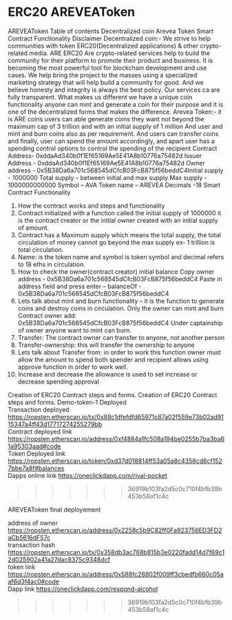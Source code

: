 
# ERC20 AREVEAToken

AREVEAToken
Table of contents
Decentralized coin
Arevea Token
Smart Contract Functionality
Disclaimer
Decentralized coin:- We strive to help communities with token
ERC20(Decentralized applications) & other crypto-related media. ARE ERC20
Are crypto-related services help to build the community for their platform to
promote their product and business. It is becoming the most powerful tool for
blockchain development and use cases. We help bring the project to the masses
using a specialized marketing strategy that will help build a community for good.
And we believe honesty and integrity is always the best policy. Our services ca are
fully transparent.
What makes us different we have a unique coin functionality anyone can mint and
generate a coin for their purpose and it is one of the decentralized forms that makes
the difference.
Arevea Token:- it is ARE coins users can able generate coins they want not
beyond the maximum cap of 3 trillion and with an initial supply of 1 million
And user and mint and burn coins also as per requirement. And users can transfer
coins and finally, user can spend the amount accordingly, and apart user has a
spending control options to control the spending of the recipient
Contract Address- 0xddaAd340b0f1Ef65169Ae5E41A8b10776a75482d
Issuer Address - 0xddaAd340b0f1Ef65169Ae5E41A8b10776a75482d
Owner address - 0x5B38Da6a701c568545dCfcB03FcB875f56beddC4Initial supply - 1000000
Total supply – between initial and max supply
Max supply - 1000000000000
Symbol – AVA
Token name – AREVEA
Decimals -18
Smart Contract Functionality
1) How the contract works and steps and functionality
2) Contract initialized with a function called the initial supply of 1000000 it is
the contract creator or the initial owner created with an initial supply of
amount.
3) Contract has a Maximum supply which means the total supply, the total
circulation of money cannot go beyond the max supply ex- 1 trillion is total
circulation.
4) Name: is the token name and symbol is token symbol and decimal refers to
18 eths in circulation.
5) How to check the owner(contract creator) initial balance
Copy owner address - 0x5B38Da6a701c568545dCfcB03FcB875f56beddC4
Paste in address field and press enter – balanceOf -
0x5B38Da6a701c568545dCfcB03FcB875f56beddC4
6) Lets talk about mint and burn functionality – it is the function to generate
coins and destroy coins in circulation. Only the owner can mint and burn
Contract owner add: 0x5B38Da6a701c568545dCfcB03FcB875f56beddC4
Under captainship of owner anyone want to mint can burn.
7) Transfer: The contract owner can transfer to anyone, not another person
8) Transfer-ownership: this will transfer the ownership to anyone
9) Lets talk about Transfer from: in order to work this function owner must
allow the amount to spend both spender and recipient allows using approve
function in order to work well.
10) Increase and decrease the allowance is used to set increase or decrease
spending approval



























Creation of ERC20 Contract steps  and forms.
Creation of ERC20 Contract steps  and forms.
Demo-token-1 Deployed 
<br>Transaction deployed 
https://ropsten.etherscan.io/tx/0x88c1dfefdfd65971c87a02f559e73b02ad9115347a4ff43d17717274255279bb
<br>Contract deployed link
https://ropsten.etherscan.io/address/0xf4884a1fc508a194be0255b7ba3ba61a95303aad#code
<br>Token Deployed  link 
https://ropsten.etherscan.io/token/0xd37d018814ff53a05a8c4358cd8cf1527bbe7a8f#balances
<br>Dapps online link 
https://oneclickdapp.com/rival-pocket

>>>>>>> 36919b103fa2d5c0c710f4bfb39b453b58af1c4c

AREVEAToken final deployement

address of owner https://ropsten.etherscan.io/address/0x2258c5b9C82ff0Fa923756ED3FD2aCb5616dF57c
<br>transaction hash https://ropsten.etherscan.io/tx/0x358db3ac768b815b3e0220fadd14d7f69c12d025902a41a27dac8375c9348dcf
<br>token link https://ropsten.etherscan.io/address/0x588fc28802f009ff3cbedfb660c05aaf6d3f4ac0#code
<br>Dapp link https://oneclickdapp.com/respond-alcohol

>>>>>>> 36919b103fa2d5c0c710f4bfb39b453b58af1c4c
